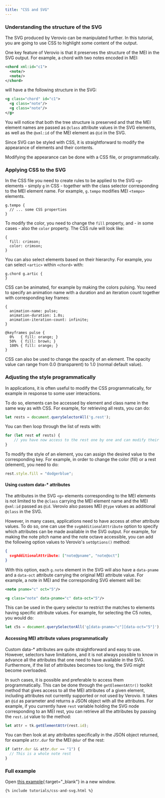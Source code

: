 ```yaml
---
title: "CSS and SVG"
---
```


### Understanding the structure of the SVG

The SVG produced by Verovio can be manipulated further. In this tutorial, you are going to use CSS to highlight some content of the output.

One key feature of Verovio is that it preserves the structure of the MEI in the SVG output. For example, a chord with two notes encoded in MEI:

```xml
<chord xml:id="c1">
  <note/>
  <note/>
</chord>
```

will have a the following structure in the SVG:

```xml
<g class="chord" id="c1">
  <g class="note"/>
  <g class="note"/>
</g>
```

You will notice that both the tree structure is preserved and that the MEI element names are passed as `@class` attribute values in the SVG elements, as well as the `@xml:id` of the MEI element as `@id` in the SVG.

Since SVG can be styled with CSS, it is straightforward to modify the appearance of elements and their contents.

Modifying the appearance can be done with a CSS file, or programmatically.

### Applying CSS to the SVG

In the CSS file you need to create rules to be applied to the SVG `<g>` elements - simply `g` in CSS - together with the class selector corresponding to the MEI element name. For example, `g.tempo` modifies MEI `<tempo>` elements.

```
g.tempo {
  // ... some CSS properties
}
```

To modify the color, you need to change the `fill` property, and - in some cases - also the `color` property. The CSS rule will look like:

```
{
  fill: crimson;
  color: crimson;
}
```

You can also select elements based on their hierarchy. For example, you can select `<artic>` within `<chord>` with:

```
g.chord g.artic {
}
```

CSS can be animated, for example by making the colors pulsing. You need to specify an animation name with a duration and an iteration count together with corresponding key frames:

```
{
  animation-name: pulse;
  animation-duration: 1.0s;
  animation-iteration-count: infinite;
}

@keyframes pulse {
  0%   { fill: orange; }
  50%  { fill: brown; }
  100% { fill: orange; }
}
```

CSS can also be used to change the opacity of an element. The opacity value can range from 0.0 (transparent) to 1.0 (normal default value).

### Adjusting the style programmatically

In applications, it is often useful to modify the CSS programmatically, for example in response to some user interactions.

To do so, elements can be accessed by element and class name in the same way as with CSS. For example, for retrieving all rests, you can do:

```js
let rests = document.querySelectorAll('g.rest');
```

You can then loop through the list of rests with:

```js
for (let rest of rests) {
    // you have now access to the rest one by one and can modify their style
}
```

To modify the style of an element, you can assign the desired value to the corresponding key. For example, in order to change the color (fill) or a rest (element), you need to do:

```js
rest.style.fill = "dodgerblue";
```

#### Using custom data-* attributes

The attributes in the SVG `<g>` elements corresponding to the MEI elements is not limited to the `@class` carrying the MEI element name and the MEI `@xml:id` passed as `@id`. Verovio also passes MEI `@type` values as additional `@class` in the SVG.

However, in many cases, applications need to have access at other attribute values. To do so, one can use the `svgAdditionalAttribute` option to specify which attributes can be made available in the SVG output. For example, for making the note pitch name and the note octave accessible, you can add the following option values to Verovio's `setOptions()` method:

```json
{
  svgAdditionalAttribute: ["note@pname", "note@oct"]
}
```

With this option, each `g.note` element in the SVG will also have a `data-pname` and a `data-oct` attribute carrying the original MEI attribute value. For example, a note in MEI and the corresponding SVG element will be:

```xml
<note pname="c" oct="5"/>
```

```xml
<g class="note" data-pname="c" data-oct="5"/>
```

This can be used in the query selector to restrict the matches to elements having specific attribute values. For example, for selecting the C5 notes, you would do:

```js
let c5s = document.querySelectorAll('g[data-pname="c"][data-oct="5"]');
```

#### Accessing MEI attribute values programmatically

Custom data-* attributes are quite straightforward and easy to use. However, selectors have limitations, and it is not always possible to know in advance all the attributes that one need to have available in the SVG. Furthermore, if the list of attributes becomes too long, the SVG might become overloaded.

In such cases, it is possible and preferable to access them programmatically. This can be done through the `getElementAttr()` toolkit method that gives access to all the MEI attributes of a given element, including attributes not currently supported or not used by Verovio. It takes an `@id` as parameter and returns a JSON object with all the attributes. For example, if you currently have `rest` variable holding the SVG node corresponding to an MEI rest, you can retrieve all the attributes by passing  the `rest.id` value to the method:

```js
let attr = tk.getElementAttr(rest.id);
```

You can then look at any attributes specifically in the JSON object returned, for example `attr.dur` for the MEI `@dur` of the rest:

```js
if (attr.dur && attr.dur == "1") {
  // This is a whole note rest 
}
```

### Full example

Open [this example](/tutorials/css-and-svg.html){:target="_blank"} in a new window.

```html
{% include tutorials/css-and-svg.html %}
```

